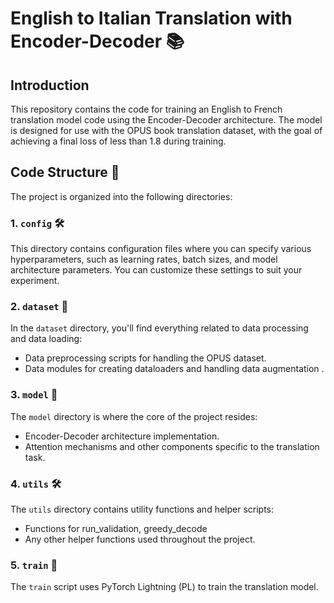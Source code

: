 # English to Italian Translation with Encoder-Decoder 📚

## Introduction
This repository contains the code for training an English to French translation model code using the Encoder-Decoder architecture. The model is designed for use with the OPUS book translation dataset, with the goal of achieving a final loss of less than 1.8 during training.

## Code Structure 📁

The project is organized into the following directories:

### 1. `config` 🛠️
This directory contains configuration files where you can specify various hyperparameters, such as learning rates, batch sizes, and model architecture parameters. You can customize these settings to suit your experiment.

### 2. `dataset` 📂
In the `dataset` directory, you'll find everything related to data processing and data loading:
- Data preprocessing scripts for handling the OPUS dataset.
- Data modules for creating dataloaders and handling data augmentation .

### 3. `model` 🧠
The `model` directory is where the core of the project resides:
- Encoder-Decoder architecture implementation.
- Attention mechanisms and other components specific to the translation task.

### 4. `utils` 🛠️
The `utils` directory contains utility functions and helper scripts:
- Functions for run_validation, greedy_decode
- Any other helper functions used throughout the project.

### 5. `train` 🚂
The `train` script uses PyTorch Lightning (PL) to train the translation model.



